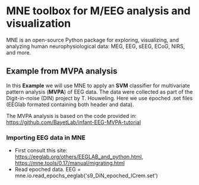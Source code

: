 # MNE toolbox for M/EEG analysis and visualization 
MNE is an open-source Python package for exploring, visualizing, and analyzing human neurophysiological data: MEG, EEG, sEEG, ECoG, NIRS, and more.

## Example from MVPA analysis 
In this **Example** we will use MNE to apply an **SVM** classifier for multivariate pattern analysis (**MVPA**) of EEG data. The data were collected as part of the Digit-in-noise (DIN) project by T. Houweling.
Here we use epoched .set files (EEGlab formated containing both header and data). 

The MVPA analysis is based on the code provided in: https://github.com/BayetLab/infant-EEG-MVPA-tutorial

### Importing EEG data in MNE 
- First consult this site: https://eeglab.org/others/EEGLAB_and_python.html,  https://mne.tools/0.17/manual/migrating.html
- Read epoched data. 
          EEG = mne.io.read_epochs_eeglab('s9_DiN_epoched_ICrem.set')

          
          

